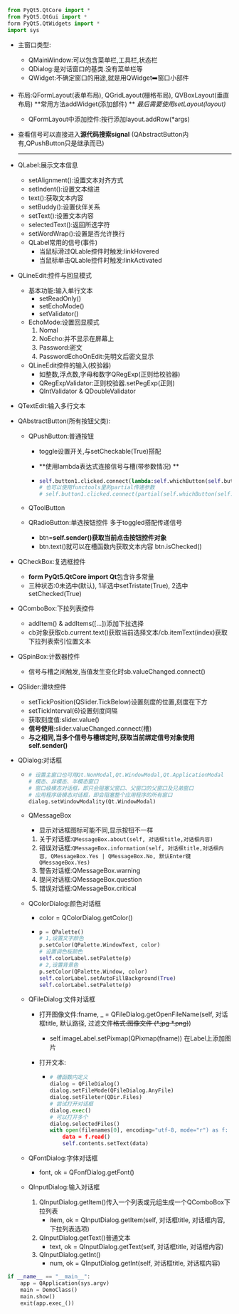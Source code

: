 ```python
from PyQt5.QtCore import *
from PyQt5.QtGui import *
form PyQt5.QtWidgets import *
import sys
```

* 主窗口类型:

  * QMainWindow:可以包含菜单栏,工具栏,状态栏
  * QDialog:是对话窗口的基类.没有菜单栏等
  * QWidget:不确定窗口的用途,就是用QWidget:arrow_right:窗口小部件

* 布局:QFormLayout(表单布局), QGridLayout(栅格布局), QVBoxLayout(垂直布局) **常用方法addWidget(添加部件) ** *最后需要使用setLayout(layout)*

  * QFormLayout中添加控件:按行添加layout.addRow(*args)

* 查看信号可以直接进入**源代码搜索signal** (QAbstractButton内有,QPushButton只是继承而已)

  ----

* QLabel:展示文本信息

  * setAlignment():设置文本对齐方式
  * setIndent():设置文本缩进
  * text():获取文本内容
  * setBuddy():设置伙伴关系
  * setText():设置文本内容
  * selectedText():返回所选字符
  * setWordWrap():设置是否允许换行
  * QLabel常用的信号(事件)
    * 当鼠标滑过QLable控件时触发:linkHovered
    * 当鼠标单击QLable控件时触发:linkActivated

* QLineEdit:控件与回显模式
  * 基本功能:输入单行文本
    * setReadOnly()
    * setEchoMode()
    * setValidator()
  * EchoMode:设置回显模式
    1. Nomal
    2. NoEcho:并不显示在屏幕上
    3. Password:密文
    4. PasswordEchoOnEdit:先明文后密文显示
  * QLineEdit控件的输入(校验器)
    * 如整数,浮点数,字母和数字QRegExp(正则给校验器)
    * QRegExpValidator:正则校验器.setPegExp(正则)
    * QIntValidator & QDoubleValidator

* QTextEdit:输入多行文本

* QAbstractButton(所有按钮父类):

  * QPushButton:普通按钮

    * toggle设置开关,与setCheckable(True)搭配

    * **使用lambda表达式连接信号与槽(带参数情况) **

    * ```python
      self.button1.clicked.connect(lambda:self.whichButton(self.button1))
      # 也可以使用functools里的partial传递参数
      # self.button1.clicked.connect(partial(self.whichButton(self.button1)))
      ```

  * QToolButton

  * QRadioButton:单选按钮控件 多于toggled搭配传递信号

    * btn=**self.sender()获取当前点击按钮控件对象**
    * btn.text()就可以在槽函数内获取文本内容  btn.isChecked()

* QCheckBox:复选框控件

  * **form PyQt5.QtCore import Qt**包含许多常量
  * 三种状态:0未选中(默认), 1半选中setTristate(True), 2选中setChecked(True)

* QComboBox:下拉列表控件

  * addItem() & addItems([...])添加下拉选择
  * cb对象获取cb.current.text()获取当前选择文本/cb.itemText(index)获取下拉列表索引位置文本

* QSpinBox:计数器控件

  *  信号与槽之间触发,当值发生变化时sb.valueChanged.connect()

* QSlider:滑块控件

  * setTickPosition(QSlider.TickBelow)设置刻度的位置,刻度在下方
  * setTickInterval(6)设置刻度间隔
  * 获取刻度值:slider.value()
  * **信号使用**:slider.valueChanged.connect(槽)
  * **与之相同,当多个信号与槽绑定时,获取当前绑定信号对象使用self.sender()**

* QDialog:对话框

  * ```python
    # 设置主窗口也可用Qt.NonModal,Qt.WindowModal,Qt.ApplicationModal
    # 模态、非模态、半模态窗口
    # 窗口级模态对话框，即只会阻塞父窗口、父窗口的父窗口及兄弟窗口
    # 应用程序级模态对话框，即会阻塞整个应用程序的所有窗口
    dialog.setWindowModality(Qt.WindowModal)
    ```

  * QMessageBox

    * 显示对话框图标可能不同,显示按钮不一样

    1. 关于对话框:`QMessageBox.about(self, 对话框title,对话框内容)`
    2. 错误对话框:`QMessageBox.information(self, 对话框title,对话框内容, QMessageBox.Yes | QMessageBox.No, 默认Enter键 QMessageBox.Yes)`
    3. 警告对话框:QMessageBox.warning
    4. 提问对话框:QMessageBox.question
    5. 错误对话框:QMessageBox.critical

  * QColorDialog:颜色对话框

    * color =  QColorDialog.getColor()

    * ```python
      p = QPalette()
      # 1,设置文字颜色
      p.setColor(QPalette.WindowText, color)
      # 设置调色板颜色
      self.colorLabel.setPalette(p)
      # 2,设置背景色
      p.setColor(QPalette.Window, color)
      self.colorLabel.setAutoFillBackground(True)
      self.colorLabel.setPalette(p)
      ```

  * QFileDialog:文件对话框

    * 打开图像文件:fname, _ = QFileDialog.getOpenFileName(self, 对话框title, 默认路径, 过滤文件~~格式:图像文件 (*.jpg *.png)~~)

      * self.imageLabel.setPixmap(QPixmap(fname))  在Label上添加图片

    * 打开文本:

      * ```python
        # 槽函数内定义
        dialog = QFileDialog()
        dialog.setFileMode(QFileDialog.AnyFile)
        dialog.setFileter(QDir.Files)
        # 尝试打开对话框
        dialog.exec()
        # 可以打开多个
        dialog.selectedFiles()
        with open(filenames[0], encoding="utf-8, mode="r") as f:
        	data = f.read()
        	self.contents.setText(data)
        ```

  * QFontDialog:字体对话框

    * font, ok = QFonfDialog.getFont()

  * QInputDialog:输入对话框

    1. QInputDialog.getItem()传入一个列表或元组生成一个QComboBox下拉列表
       * item, ok = QInputDialog.getItem(self, 对话框title, 对话框内容, 下拉列表选项)
    2. QInputDialog.getText()普通文本
       * text, ok = QInputDialog.getText(self, 对话框title, 对话框内容)
    3. QInputDialog.getInt()
       * num, ok = QInputDialog.getInt(self, 对话框title, 对话框内容)

```python
if __name__ == "__main__":
	app = QApplication(sys.argv)
	main = DemoClass()
	main.show()
	exit(app.exec_())
```



